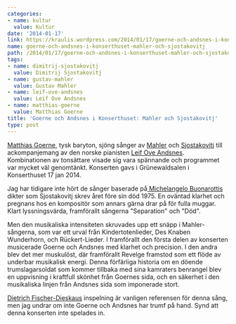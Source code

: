```yaml
---
categories:
- name: kultur
  value: Kultur
date: '2014-01-17'
link: https://kraulis.wordpress.com/2014/01/17/goerne-och-andsnes-i-konserthuset-mahler-och-sjostakovitj/
name: goerne-och-andsnes-i-konserthuset-mahler-och-sjostakovitj
path: /2014/01/17/goerne-och-andsnes-i-konserthuset-mahler-och-sjostakovitj/
tags:
- name: dimitrij-sjostakovitj
  value: Dimitrij Sjostakovitj
- name: gustav-mahler
  value: Gustav Mahler
- name: leif-ove-andsnes
  value: Leif Ove Andsnes
- name: matthias-goerne
  value: Matthias Goerne
title: 'Goerne och Andsnes i Konserthuset: Mahler och Sjostakovitj'
type: post
---
```

[Matthias Goerne](http://en.wikipedia.org/wiki/Matthias_Goerne), tysk baryton, sjöng sånger av [Mahler](http://sv.wikipedia.org/wiki/Gustav_Mahler) och [Sjostakovitj](http://sv.wikipedia.org/wiki/Dmitrij_Sjostakovitj) till ackompanjemang av den norske pianisten [Leif Ove Andsnes](http://en.wikipedia.org/wiki/Leif_Ove_Andsnes). Kombinationen av tonsättare visade sig vara spännande och programmet var mycket väl genomtänkt. Konserten gavs i Grünewaldsalen i Konserthuset 17 jan 2014.

Jag har tidigare inte hört de sånger baserade på[ Michelangelo Buonarottis](http://sv.wikipedia.org/wiki/Michelangelo) dikter som Sjostakovitj skrev året före sin död 1975. En oväntad klarhet och pregnans hos en kompositör som annars gärna drar på för fulla muggar. Klart lyssningsvärda, framförallt sångerna "Separation" och "Död".

Men den musikaliska intensiteten skruvades upp ett snäpp i Mahler-sångerna, som var ett urval från Kindertotenlieder, Des Knaben Wunderhorn, och Rückert-Lieder. I framförallt den första delen av konserten musicerade Goerne och Andsnes med klarhet och precision. I den andra blev det mer muskulöst, där framförallt Revelge framstod som ett flöde av underbar musikalisk energi. Denna förfärliga historia om en döende trumslagarsoldat som kommer tillbaka med sina kamraters benrangel blev en uppvisning i kraftfull skönhet från Goernes sida, och en säkerhet i den musikaliska linjen från Andsnes sida som imponerade stort.

[Dietrich Fischer-Dieskaus](http://en.wikipedia.org/wiki/Dietrich_Fischer-Dieskau) inspelning är vanligen referensen för denna sång, men jag undrar om inte Goerne och Andsnes har trumf på hand. Synd att denna konserten inte spelades in.

